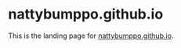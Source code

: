 # nattybumppo.github.io

This is the landing page for [nattybumppo.github.io](http://nattybumppo.github.io).